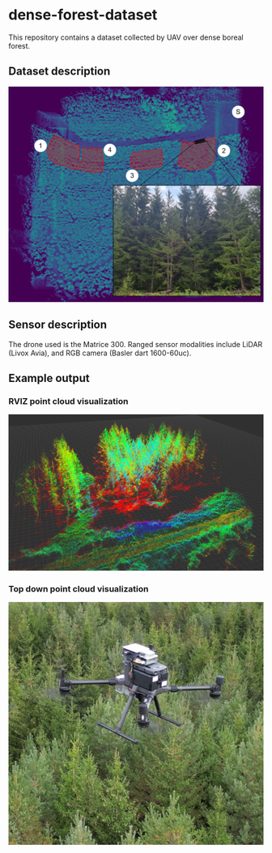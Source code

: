 # dense-forest-dataset
This repository contains a dataset collected by UAV over dense boreal forest.

## Dataset description
![survey-area](survey.png)

## Sensor description
The drone used is the Matrice 300. Ranged sensor modalities include LiDAR (Livox Avia), and RGB camera (Basler dart 1600-60uc).

## Example output

### RVIZ point cloud visualization
![view with road](pc_1.png)

### Top down point cloud visualization
![top](1.png)
